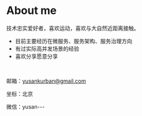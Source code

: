 # About me


技术忠实爱好者，喜欢运动，喜欢与大自然近距离接触。

- 目前主要经历在微服务、服务架构、服务治理方向
- 有过实际高并发场景的经验
- 喜欢分享愿意分享


</br>

邮箱：yusankurban@gmail.com

坐标：北京

微信：yusan---

